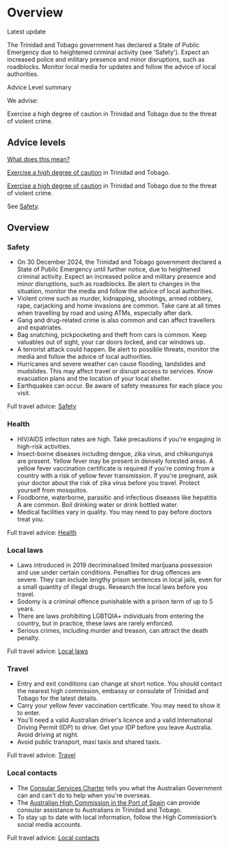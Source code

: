 # Overview

Latest update

The Trinidad and Tobago government has declared a State of Public Emergency due to heightened criminal activity (see 'Safety'). Expect an increased police and military presence and minor disruptions, such as roadblocks. Monitor local media for updates and follow the advice of local authorities.

Advice Level summary

We advise:

Exercise a high degree of caution in Trinidad and Tobago due to the threat of violent crime.

## Advice levels

[What does this mean?](/before-you-go/travel-advice-explained/)

[Exercise a high degree of caution](https://www.smartraveller.gov.au/consular-services/travel-advice-explained#level2 ) in Trinidad and Tobago.

[Exercise a high degree of caution](https://www.smartraveller.gov.au/consular-services/travel-advice-explained#level2 ) in Trinidad and Tobago due to the threat of violent crime.

See [Safety](#safety).

## Overview

### Safety

* On 30 December 2024, the Trinidad and Tobago government declared a State of Public Emergency until further notice, due to heightened criminal activity. Expect an increased police and military presence and minor disruptions, such as roadblocks. Be alert to changes in the situation, monitor the media and follow the advice of local authorities.
* Violent crime such as murder, kidnapping, shootings, armed robbery, rape, carjacking and home invasions are common. Take care at all times when travelling by road and using ATMs, especially after dark.
* Gang and drug-related crime is also common and can affect travellers and expatriates.
* Bag snatching, pickpocketing and theft from cars is common. Keep valuables out of sight, your car doors locked, and car windows up.
* A terrorist attack could happen. Be alert to possible threats, monitor the media and follow the advice of local authorities.
* Hurricanes and severe weather can cause flooding, landslides and mudslides. This may affect travel or disrupt access to services. Know evacuation plans and the location of your local shelter.
* Earthquakes can occur. Be aware of safety measures for each place you visit.

Full travel advice: [Safety](#safety)

### Health

* HIV/AIDS infection rates are high. Take precautions if you're engaging in high-risk activities.
* Insect-borne diseases including dengue, zika virus, and chikungunya are present. Yellow fever may be present in densely forested areas. A yellow fever vaccination certificate is required if you're coming from a country with a risk of yellow fever transmission. If you're pregnant, ask your doctor about the risk of zika virus before you travel. Protect yourself from mosquitos.
* Foodborne, waterborne, parasitic and infectious diseases like hepatitis A are common. Boil drinking water or drink bottled water.
* Medical facilities vary in quality. You may need to pay before doctors treat you.

Full travel advice: [Health](#health)

### Local laws

* Laws introduced in 2019 decriminalised limited marijuana possession and use under certain conditions. Penalties for drug offences are severe. They can include lengthy prison sentences in local jails, even for a small quantity of illegal drugs. Research the local laws before you travel.
* Sodomy is a criminal offence punishable with a prison term of up to 5 years.
* There are laws prohibiting LGBTQIA+ individuals from entering the country, but in practice, these laws are rarely enforced.
* Serious crimes, including murder and treason, can attract the death penalty.

Full travel advice: [Local laws](#local-laws)

### Travel

* Entry and exit conditions can change at short notice. You should contact the nearest high commission, embassy or consulate of Trinidad and Tobago for the latest details.
* Carry your yellow fever vaccination certificate. You may need to show it to enter.
* You'll need a valid Australian driver's licence and a valid International Driving Permit (IDP) to drive. Get your IDP before you leave Australia. Avoid driving at night.
* Avoid public transport, maxi taxis and shared taxis.

Full travel advice: [Travel](#travel)

### Local contacts

* The [Consular Services Charter](/consular-services/consular-services-charter "Consular Services Charter") tells you what the Australian Government can and can't do to help when you're overseas.
* The [Australian High Commission in the Port of Spain](https://dfat.gov.au/about-us/our-locations/missions/Pages/australian-high-commission-trinidad-and-tobago.aspx) can provide consular assistance to Australians in Trinidad and Tobago.
* To stay up to date with local information, follow the High Commission’s social media accounts.

Full travel advice: [Local contacts](#local-contacts)